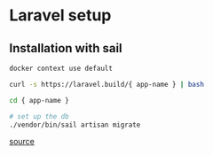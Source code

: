 # Laravel setup

## Installation with sail

```bash
docker context use default

curl -s https://laravel.build/{ app-name } | bash

cd { app-name }

# set up the db
./vendor/bin/sail artisan migrate
```
[source](https://laravel.com/docs/11.x/installation#docker-installation-using-sail)

